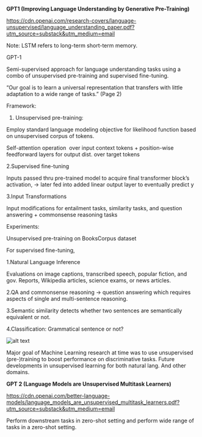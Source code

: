 **GPT1 (Improving Language Understanding by Generative Pre-Training)**

https://cdn.openai.com/research-covers/language-unsupervised/language_understanding_paper.pdf?utm_source=substack&utm_medium=email

Note: LSTM refers to long-term short-term memory.

GPT-1

Semi-supervised approach for language understanding tasks using a combo of unsupervised pre-training and supervised fine-tuning.

“Our goal is to learn a universal representation that transfers with little adaptation to a wide range of tasks.” (Page 2)

Framework:

1. Unsupervised pre-training:

Employ standard language modeling objective for likelihood function based on unsupervised corpus of tokens.

Self-attention operation  over input context tokens + position-wise feedforward layers for output dist. over target tokens

2.Supervised fine-tuning

Inputs passed thru pre-trained model to acquire final transformer block’s activation, -> later fed into added linear output layer to eventually predict y

3.Input Transformations

Input modifications for entailment tasks, similarity tasks, and question answering + commonsense reasoning tasks

Experiments:

Unsupervised pre-training on BooksCorpus dataset

For supervised fine-tuning,

1.Natural Language Inference

Evaluations on image captions, transcribed speech, popular fiction, and gov. Reports, Wikipedia articles, science exams, or news articles.

2.QA and commonsense reasoning -> question answering which requires aspects of single and multi-sentence reasoning.

3.Semantic similarity detects whether two sentences are semantically equivalent or not.

4.Classification: Grammatical sentence or not?

![alt text](image.png)

Major goal of Machine Learning research at time was to use unsupervised (pre-)training to boost performance on discriminative tasks. Future developments in unsupervised learning for both natural lang. And other domains.

**GPT 2 (Language Models are Unsupervised Multitask Learners)**

https://cdn.openai.com/better-language-models/language_models_are_unsupervised_multitask_learners.pdf?utm_source=substack&utm_medium=email

Perform downstream tasks in zero-shot setting and perform wide range of tasks in a zero-shot setting.

